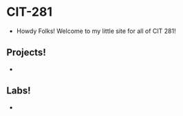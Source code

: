 # CIT-281

+ Howdy Folks! Welcome to my little site for all of CIT 281! 

## Projects!
+

## Labs!
+
